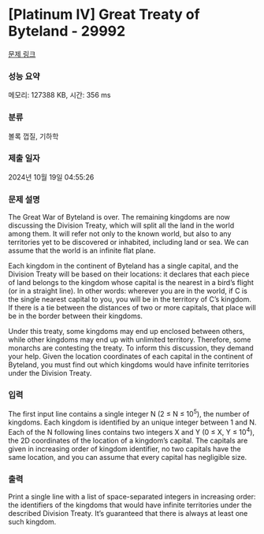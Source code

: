 # [Platinum IV] Great Treaty of Byteland - 29992 

[문제 링크](https://www.acmicpc.net/problem/29992) 

### 성능 요약

메모리: 127388 KB, 시간: 356 ms

### 분류

볼록 껍질, 기하학

### 제출 일자

2024년 10월 19일 04:55:26

### 문제 설명

<p>The Great War of Byteland is over. The remaining kingdoms are now discussing the Division Treaty, which will split all the land in the world among them. It will refer not only to the known world, but also to any territories yet to be discovered or inhabited, including land or sea. We can assume that the world is an infinite flat plane.</p>

<p>Each kingdom in the continent of Byteland has a single capital, and the Division Treaty will be based on their locations: it declares that each piece of land belongs to the kingdom whose capital is the nearest in a bird’s flight (or in a straight line). In other words: wherever you are in the world, if C is the single nearest capital to you, you will be in the territory of C’s kingdom. If there is a tie between the distances of two or more capitals, that place will be in the border between their kingdoms.</p>

<p>Under this treaty, some kingdoms may end up enclosed between others, while other kingdoms may end up with unlimited territory. Therefore, some monarchs are contesting the treaty. To inform this discussion, they demand your help. Given the location coordinates of each capital in the continent of Byteland, you must find out which kingdoms would have infinite territories under the Division Treaty.</p>

### 입력 

 <p>The first input line contains a single integer N (2 ≤ N ≤ 10<sup>5</sup>), the number of kingdoms. Each kingdom is identified by an unique integer between 1 and N. Each of the N following lines contains two integers X and Y (0 ≤ X, Y ≤ 10<sup>4</sup>), the 2D coordinates of the location of a kingdom’s capital. The capitals are given in increasing order of kingdom identifier, no two capitals have the same location, and you can assume that every capital has negligible size.</p>

### 출력 

 <p>Print a single line with a list of space-separated integers in increasing order: the identifiers of the kingdoms that would have infinite territories under the described Division Treaty. It’s guaranteed that there is always at least one such kingdom.</p>

